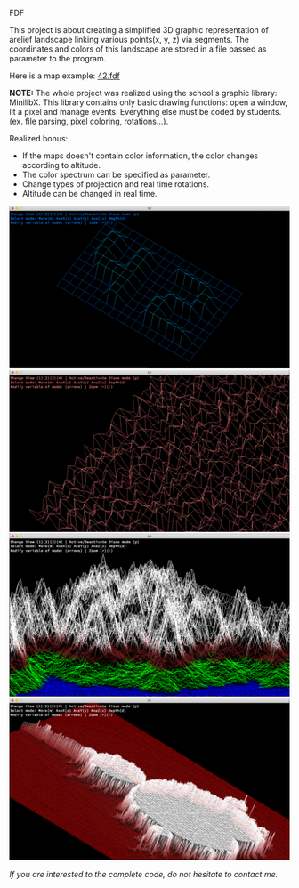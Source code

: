 FDF

This project is about creating a simplified 3D graphic representation of arelief landscape
linking various points(x, y, z) via segments.
The coordinates and colors of this landscape are stored in a file passed as parameter to the program.

Here is a map example: [42.fdf](map_examples/42.fdf)

__NOTE:__
The whole project was realized using the school's graphic library: MinilibX.
This library contains only basic drawing functions: open a window, lit a pixel and manage events.
Everything else must be coded by students. (ex. file parsing, pixel coloring, rotations...).

Realized bonus:
- If the maps doesn't contain color information, the color changes according to altitude.
- The color spectrum can be specified as parameter.
- Change types of projection and real time rotations.
- Altitude can be changed in real time.

![alt text](screens/screen1.png)
![alt text](screens/screen2.png)
![alt text](screens/screen3.png)
![alt text](screens/screen4.png)




_If you are interested to the complete code, do not hesitate to contact me._
